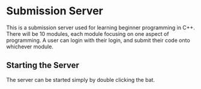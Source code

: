 # Submission Server

This is a submission server used for learning beginner programming in C++. There will be 10 modules, each module focusing on one aspect of programming. A user can login with their login, and submit their code onto whichever module.

## Starting the Server 

The server can be started simply by double clicking the bat. 